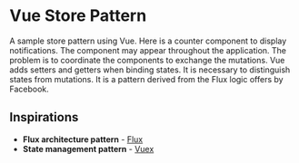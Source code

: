 # Vue Store Pattern
A sample store pattern using Vue. Here is a counter component to display notifications. The component may appear throughout the application. The problem is to coordinate the components to exchange the mutations. Vue adds setters and getters when binding states. It is necessary to distinguish states from mutations. It is a pattern derived from the Flux logic offers by Facebook.

## Inspirations
* **Flux architecture pattern** - [Flux](https://facebook.github.io/flux/)
* **State management pattern** - [Vuex](https://vuex.vuejs.org/)
